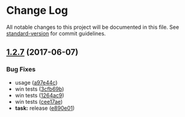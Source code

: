 # Change Log

All notable changes to this project will be documented in this file. See [standard-version](https://github.com/conventional-changelog/standard-version) for commit guidelines.

<a name="1.2.7"></a>
## [1.2.7](https://github.com/adriancmiranda/webpack-cfg/compare/v1.2.6...v1.2.7) (2017-06-07)


### Bug Fixes

* usage ([a97e44c](https://github.com/adriancmiranda/webpack-cfg/commit/a97e44c))
* win tests ([3cfb69b](https://github.com/adriancmiranda/webpack-cfg/commit/3cfb69b))
* win tests ([1264ac9](https://github.com/adriancmiranda/webpack-cfg/commit/1264ac9))
* win tests ([cee17ae](https://github.com/adriancmiranda/webpack-cfg/commit/cee17ae))
* **task:** release ([e890e01](https://github.com/adriancmiranda/webpack-cfg/commit/e890e01))
